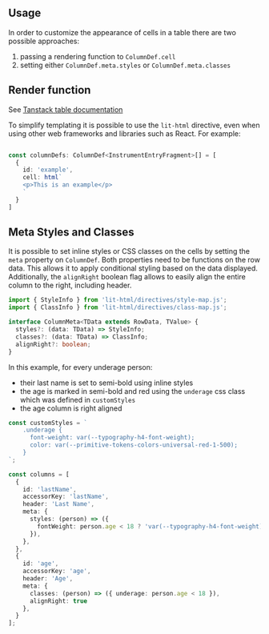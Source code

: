 ## Usage

In order to customize the appearance of cells in a table there are two possible approaches:

1. passing a rendering function to `ColumnDef.cell`
2. setting either `ColumnDef.meta.styles` or `ColumnDef.meta.classes`

## Render function

See [Tanstack table documentation](https://tanstack.com/table/v8/docs/guide/column-defs#column-formatting--rendering)

To simplify templating it is possible to use the `lit-html` directive, even when using other web frameworks and
libraries such as React.
For example:

```ts

const columnDefs: ColumnDef<InstrumentEntryFragment>[] = [
  {
    id: 'example',
    cell: html`
    <p>This is an example</p>
    `
  }
]
```

## Meta Styles and Classes

It is possible to set inline styles or CSS classes on the cells by setting the `meta` property on `ColumnDef`.
Both properties need to be functions on the row data.
This allows it to apply conditional styling based on the data displayed.
Additionally, the `alignRight` boolean flag allows to easily align the entire column to the right, including header.

```ts
import { StyleInfo } from 'lit-html/directives/style-map.js';
import { ClassInfo } from 'lit-html/directives/class-map.js';

interface ColumnMeta<TData extends RowData, TValue> {
  styles?: (data: TData) => StyleInfo;
  classes?: (data: TData) => ClassInfo;
  alignRight?: boolean;
}
```

In this example, for every underage person:

* their last name is set to semi-bold using inline styles
* the age is marked in semi-bold and red using the `underage` css class which was defined in `customStyles`
* the age column is right aligned

```ts
const customStyles = `
    .underage {
      font-weight: var(--typography-h4-font-weight);
      color: var(--primitive-tokens-colors-universal-red-1-500);
    }
`;

const columns = [
  {
    id: 'lastName',
    accessorKey: 'lastName',
    header: 'Last Name',
    meta: {
      styles: (person) => ({
        fontWeight: person.age < 18 ? 'var(--typography-h4-font-weight)' : undefined,
      }),
    },
  },
  {
    id: 'age',
    accessorKey: 'age',
    header: 'Age',
    meta: {
      classes: (person) => ({ underage: person.age < 18 }),
      alignRight: true
    },
  }
];
```
